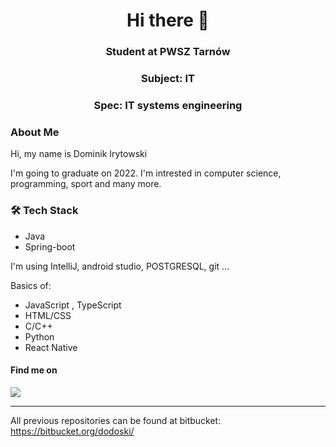 <h1 align="center">Hi there 👋</h1>

<h3 align="center">Student at PWSZ Tarnów</h3>
<h3 align="center">Subject: IT</h3>
<h3 align="center">Spec: IT systems engineering</h3>

<h3> About Me </h3>
Hi, my name is Dominik Irytowski

I'm going to graduate on 2022. I'm intrested in computer science, programming, sport and many more.


<h3>🛠 Tech Stack</h3>

- Java
- Spring-boot

I'm using IntelliJ, android studio, POSTGRESQL, git ...

Basics of:
- JavaScript , TypeScript
- HTML/CSS
- C/C++
- Python
- React Native

<h4>Find me on</h4>
<a href="https://www.linkedin.com/in/dominik-irytowski-04a58b212/"><img src="https://img.shields.io/badge/LinkedIn-0077B5?style=for-the-badge&logo=linkedin&logoColor=white" /></a>


***
All previous repositories can be found at bitbucket: 
https://bitbucket.org/dodoski/
